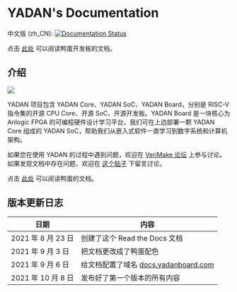 # YADAN's Documentation  
  
中文版 (zh_CN): [![Documentation Status](https://readthedocs.org/projects/yadan/badge/?version=latest)](http://docs.yadanboard.com/zh_CN/latest/?badge=latest)  
  
点击 [此处](http://docs.yadanboard.com/) 可以阅读鸭蛋开发板的文档。  
  
## 介绍  
  
[![](docs/source/_build/html/_images/img_00_01.jpg)](http://docs.yadanboard.com/)  
  
YADAN 项目包含 YADAN Core、YADAN SoC、YADAN Board，分别是 RISC-V 指令集的开源 CPU Core、开源 SoC、开源开发板。YADAN Board 是一块核心为 Anlogic FPGA 的可编程硬件设计学习平台，我们可在上边部署一颗 YADAN Core 组成的 YADAN SoC，帮助我们从嵌入式软件一直学习到数字系统和计算机架构。  
  
如果您在使用 YADAN 的过程中遇到问题，欢迎在 [VeriMake 论坛](https://www.verimake.com/) 上参与讨论。如果发现文档中存在问题，欢迎在 [这个贴子](https://verimake.com/topics/269/) 下留言讨论。  
  
点击 [此处](http://docs.yadanboard.com/) 可以阅读鸭蛋的文档。  
  
## 版本更新日志  
  
| 日期               | 内容                                                               |
| ------------------ | ------------------------------------------------------------------ |
| 2021 年 8 月 23 日 | 创建了这个 Read the Docs 文档                                      |
| 2021 年 9 月 3 日  | 把文档更改成了鸭蛋配色                                             |
| 2021 年 9 月 6 日  | 给文档配置了域名 [docs.yadanboard.com](http://docs.yadanboard.com) |
| 2021 年 10 月 8 日 | 发布好了第一个版本的所有内容                                       |
